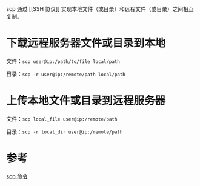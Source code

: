 scp 通过 [[SSH 协议]] 实现本地文件（或目录）和远程文件（或目录）之间相互复制。

# 下载远程服务器文件或目录到本地

文件：`scp user@ip:/path/to/file local/path`

目录：`scp -r user@ip:/remote/path local/path`

# 上传本地文件或目录到远程服务器

文件：`scp local_file user@ip:/remote/path`

目录：`scp -r local_dir user@ip:/remote/path`

# 参考

[scp 命令](https://www.linuxprobe.com/scp-cmd-usage.html)
